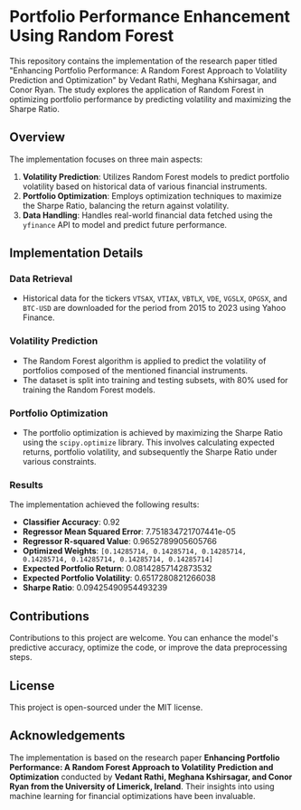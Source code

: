 # Portfolio Performance Enhancement Using Random Forest

This repository contains the implementation of the research paper titled "Enhancing Portfolio Performance: A Random Forest Approach to Volatility Prediction and Optimization" by Vedant Rathi, Meghana Kshirsagar, and Conor Ryan. The study explores the application of Random Forest in optimizing portfolio performance by predicting volatility and maximizing the Sharpe Ratio.

## Overview

The implementation focuses on three main aspects:
1. **Volatility Prediction**: Utilizes Random Forest models to predict portfolio volatility based on historical data of various financial instruments.
2. **Portfolio Optimization**: Employs optimization techniques to maximize the Sharpe Ratio, balancing the return against volatility.
3. **Data Handling**: Handles real-world financial data fetched using the `yfinance` API to model and predict future performance.

## Implementation Details

### Data Retrieval
- Historical data for the tickers `VTSAX`, `VTIAX`, `VBTLX`, `VDE`, `VGSLX`, `OPGSX`, and `BTC-USD` are downloaded for the period from 2015 to 2023 using Yahoo Finance.

### Volatility Prediction
- The Random Forest algorithm is applied to predict the volatility of portfolios composed of the mentioned financial instruments.
- The dataset is split into training and testing subsets, with 80% used for training the Random Forest models.

### Portfolio Optimization
- The portfolio optimization is achieved by maximizing the Sharpe Ratio using the `scipy.optimize` library. This involves calculating expected returns, portfolio volatility, and subsequently the Sharpe Ratio under various constraints.

### Results
The implementation achieved the following results:
- **Classifier Accuracy**: 0.92
- **Regressor Mean Squared Error**: 7.751834721707441e-05
- **Regressor R-squared Value**: 0.9652789905605766
- **Optimized Weights**: `[0.14285714, 0.14285714, 0.14285714, 0.14285714, 0.14285714, 0.14285714, 0.14285714]`
- **Expected Portfolio Return**: 0.08142857142873532
- **Expected Portfolio Volatility**: 0.6517280821266038
- **Sharpe Ratio**: 0.09425490954493239


## Contributions

Contributions to this project are welcome. You can enhance the model's predictive accuracy, optimize the code, or improve the data preprocessing steps.

## License

This project is open-sourced under the MIT license.

## Acknowledgements

The implementation is based on the research paper **Enhancing Portfolio Performance: A Random Forest Approach to Volatility Prediction and Optimization**
conducted by **Vedant Rathi, Meghana Kshirsagar, and Conor Ryan from the University of Limerick, Ireland**. Their insights into using machine learning for financial optimizations have been invaluable.


